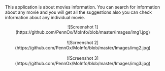 This application is about movies information.
You can search for information about any movie and you will get all the suggestions also you can check information about any individual movie.
<br/>
<center> ![Screenshot 1](https://github.com/PennOx/MoInfo/blob/master/Images/img1.jpg) </center>
<br/>
<center> ![Screenshot 2](https://github.com/PennOx/MoInfo/blob/master/Images/img2.jpg) </center>
<br/>
<center> ![Screenshot 3](https://github.com/PennOx/MoInfo/blob/master/Images/img3.jpg) </center>
